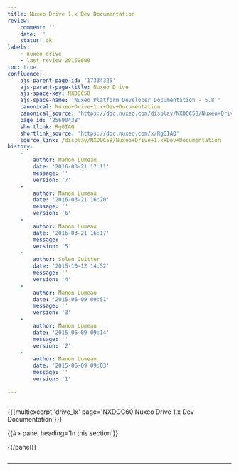 ```yaml
---
title: Nuxeo Drive 1.x Dev Documentation
review:
    comment: ''
    date: ''
    status: ok
labels:
    - nuxeo-drive
    - last-review-20150609
toc: true
confluence:
    ajs-parent-page-id: '17334325'
    ajs-parent-page-title: Nuxeo Drive
    ajs-space-key: NXDOC58
    ajs-space-name: 'Nuxeo Platform Developer Documentation - 5.8 '
    canonical: Nuxeo+Drive+1.x+Dev+Documentation
    canonical_source: 'https://doc.nuxeo.com/display/NXDOC58/Nuxeo+Drive+1.x+Dev+Documentation'
    page_id: '25690438'
    shortlink: RgGIAQ
    shortlink_source: 'https://doc.nuxeo.com/x/RgGIAQ'
    source_link: /display/NXDOC58/Nuxeo+Drive+1.x+Dev+Documentation
history:
    - 
        author: Manon Lumeau
        date: '2016-03-21 17:11'
        message: ''
        version: '7'
    - 
        author: Manon Lumeau
        date: '2016-03-21 16:20'
        message: ''
        version: '6'
    - 
        author: Manon Lumeau
        date: '2016-03-21 16:17'
        message: ''
        version: '5'
    - 
        author: Solen Guitter
        date: '2015-10-12 14:52'
        message: ''
        version: '4'
    - 
        author: Manon Lumeau
        date: '2015-06-09 09:51'
        message: ''
        version: '3'
    - 
        author: Manon Lumeau
        date: '2015-06-09 09:14'
        message: ''
        version: '2'
    - 
        author: Manon Lumeau
        date: '2015-06-09 09:03'
        message: ''
        version: '1'

---
```

<div class="row"><div class="column medium-8">

{{{multiexcerpt 'drive_1x' page='NXDOC60:Nuxeo Drive 1.x Dev Documentation'}}}

</div><div class="column medium-4">{{#> panel heading='In this section'}}

{{/panel}}</div></div>

* * *

&nbsp;